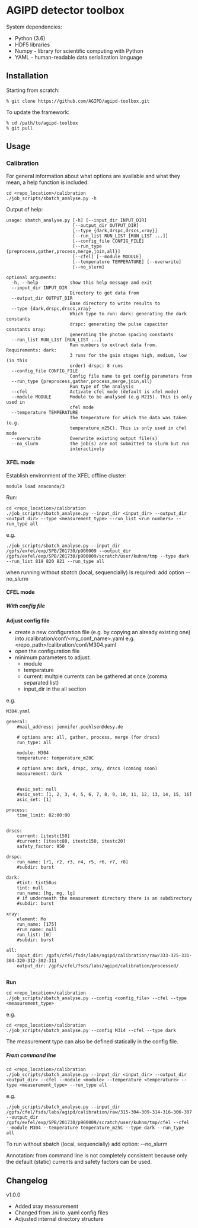 # AGIPD detector toolbox

System dependencies:
  * Python (3.6)
  * HDF5 libraries 
  * Numpy - library for scientific computing with Python
  * YAML -  human-readable data serialization language
  
## Installation

Starting from scratch:
```
% git clone https://github.com/AGIPD/agipd-toolbox.git
``` 

To update the framework:
```
% cd /path/to/agipd-toolbox
% git pull
```

## Usage

### Calibration

For general information about what options are available and what they mean, a help function is included:
```
cd <repo_location>/calibration
./job_scripts/sbatch_analyse.py -h
```

Output of help:
```
usage: sbatch_analyse.py [-h] [--input_dir INPUT_DIR]
                         [--output_dir OUTPUT_DIR]
                         [--type {dark,drspc,drscs,xray}]
                         [--run_list RUN_LIST [RUN_LIST ...]]
                         [--config_file CONFIG_FILE]
                         [--run_type {preprocess,gather,process,merge,join,all}]
                         [--cfel] [--module MODULE]
                         [--temperature TEMPERATURE] [--overwrite]
                         [--no_slurm]

optional arguments:
  -h, --help            show this help message and exit
  --input_dir INPUT_DIR
                        Directory to get data from
  --output_dir OUTPUT_DIR
                        Base directory to write results to
  --type {dark,drspc,drscs,xray}
                        Which type to run: dark: generating the dark constants
                        drspc: generating the pulse capacitor constants xray:
                        generating the photon spacing constants
  --run_list RUN_LIST [RUN_LIST ...]
                        Run numbers to extract data from. Requirements: dark:
                        3 runs for the gain stages high, medium, low (in this
                        order) drspc: 8 runs
  --config_file CONFIG_FILE
                        Config file name to get config parameters from
  --run_type {preprocess,gather,process,merge,join,all}
                        Run type of the analysis
  --cfel                Activate cfel mode (default is xfel mode)
  --module MODULE       Module to be analysed (e.g M215). This is only used in
                        cfel mode
  --temperature TEMPERATURE
                        The temperature for which the data was taken (e.g.
                        temperature_m25C). This is only used in cfel mode
  --overwrite           Overwrite existing output file(s)
  --no_slurm            The job(s) are not submitted to slurm but run
                        interactively
```


#### XFEL mode

Establish environment of the XFEL offline cluster:

```
module load anaconda/3
```

Run:
```
cd <repo_location>/calibration
./job_scripts/sbatch_analyse.py --input_dir <input_dir> --output_dir <output_dir> --type <measurement_type> --run_list <run numbers> --run_type all
```
e.g.
```
./job_scripts/sbatch_analyse.py --input_dir /gpfs/exfel/exp/SPB/201730/p900009 --output_dir /gpfs/exfel/exp/SPB/201730/p900009/scratch/user/kuhnm/tmp --type dark --run_list 819 820 821 --run_type all
```
when running without sbatch (local, sequencially) is required: add option --no_slurm

#### CFEL mode

##### With config file

**Adjust config file**

* create a new configuration file (e.g. by copying an already existing one) into <repo-path>/calibration/conf/<my_conf_name>.yaml
  e.g. <repo_path>/calibration/conf/M304.yaml
* open the configuration file
* minimum parameters to adjust:
  * module
  * temperature
  * current: multple currents can be gathered at once (comma separated list)
  * input_dir in the all section

e.g.
```
M304.yaml

general:
    #mail_address: jennifer.poehlsen@desy.de

    # options are: all, gather, process, merge (for drscs)
    run_type: all

    module: M304
    temperature: temperature_m20C

    # options are: dark, drspc, xray, drscs (coming soon)
    measurement: dark


    #asic_set: null
    #asic_set: [1, 2, 3, 4, 5, 6, 7, 8, 9, 10, 11, 12, 13, 14, 15, 16]
    asic_set: [1]

process:
    time_limit: 02:00:00


drscs:
    current: [itestc150]
    #current: [itestc80, itestc150, itestc20]
    safety_factor: 950

drspc:
    run_name: [r1, r2, r3, r4, r5, r6, r7, r8]
    #subdir: burst

dark:
    #tint: tint50us
    tint: null
    run_name: [hg, mg, lg]
    # if underneath the measurement directory there is an subdirectory
    #subdir: burst

xray:
    element: Mo
    run_name: [175]
    #run_name: null
    run_list: [0]
    #subdir: burst

all:
    input_dir: /gpfs/cfel/fsds/labs/agipd/calibration/raw/333-325-331-304-320-312-302-311
    output_dir: /gpfs/cfel/fsds/labs/agipd/calibration/processed/


```

**Run**
```
cd <repo_location>/calibration
./job_scripts/sbatch_analyse.py --config <config_file> --cfel --type <measurement_type>
```

e.g.
```
cd <repo_location>/calibration
./job_scripts/sbatch_analyse.py --config M314 --cfel --type dark
```
The measurement type can also be defined statically in the config file.

##### From command line

```
cd <repo_location>/calibration
./job_scripts/sbatch_analyse.py --input_dir <input_dir> --output_dir <output_dir> --cfel --module <module> --temperature <temperature> --type <measurement_type> --run_type all
```
e.g.
```
./job_scripts/sbatch_analyse.py --input_dir /gpfs/cfel/fsds/labs/agipd/calibration/raw/315-304-309-314-316-306-307 --output_dir /gpfs/exfel/exp/SPB/201730/p900009/scratch/user/kuhnm/tmp/cfel --cfel --module M304 --temperature temperature_m25C --type dark --run_type all
```
To run without sbatch (local, sequencially) add option: --no_slurm

Annotation: from command line is not completely consistent because only the default (static) currents and safety factors can be used.

## Changelog

v1.0.0
- Added xray measurement
- Changed from .ini to .yaml config files
- Adjusted internal directory structure

